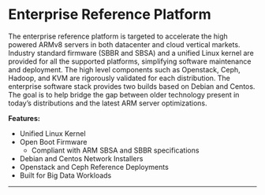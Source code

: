 # Enterprise Reference Platform

The enterprise reference platform is targeted to accelerate the high powered ARMv8 servers in both datacenter and cloud vertical markets. Industry standard firmware (SBBR and SBSA) and a unified Linux kernel are provided for all the supported platforms, simplifying software maintenance and deployment. The high level components such as Openstack, Ceph, Hadoop, and KVM are rigorously validated for each distribution. The enterprise software stack provides two builds based on Debian and Centos. The goal is to help bridge the gap between older technology present in today’s distributions and the latest ARM server optimizations.

**Features:**

- Unified Linux Kernel
- Open Boot Firmware
   - Compliant with ARM SBSA and SBBR specifications
- Debian and Centos Network Installers
- Openstack and Ceph Reference Deployments
- Built for Big Data Workloads

***

